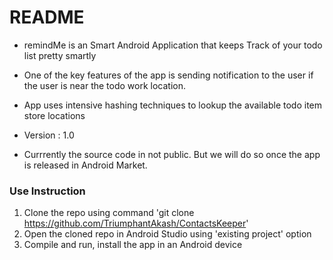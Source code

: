 # README #

* remindMe is an Smart Android Application that keeps Track of your todo list pretty smartly
* One of the key features of the app is sending notification to the user if the user is near the todo work location.
* App uses intensive hashing techniques to lookup the available todo item store locations

* Version : 1.0

* Currrently the source code in not public. But we will do so once the app is released in Android Market.



###  Use Instruction ###
1. Clone the repo using command 'git clone https://github.com/TriumphantAkash/ContactsKeeper'
2. Open the cloned repo in Android Studio using 'existing project' option
3. Compile and run, install the app in an Android device
